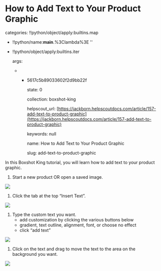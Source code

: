 # How to Add Text to Your Product Graphic

categories: !!python/object/apply:builtins.map

* !!python/name:**main**.%3Clambda%3E ''
* !!python/object/apply:builtins.iter

  args:

  * * 5617c5b89033602f2d9bb22f

      state: 0

      collection: boxshot-king

      helpscout\_url: [https://jackborn.helpscoutdocs.com/article/157-add-text-to-product-graphic](https://jackborn.helpscoutdocs.com/article/157-add-text-to-product-graphic)

      keywords: null

      name: How to Add Text to Your Product Graphic

      slug: add-text-to-product-graphic

In this Boxshot King tutorial, you will learn how to add text to your product graphic.

1. Start a new product OR open a saved image.

![](http://www.boxshotking.com/wdp/wp-content/uploads/2015/01/t_bsk-main-choose-product2.png)

1. Click the tab at the top “Insert Text”.   

![](http://www.boxshotking.com/wdp/wp-content/uploads/2015/01/t_bsk-inserttext.png)

1. Type the custom text you want.
   * add customization by clicking the various buttons below
   * gradient, text outline, alignment, font, or choose no effect
   * click “add text”

![](http://www.boxshotking.com/wdp/wp-content/uploads/2015/01/t_bsk-addtext.png)

1. Click on the text and drag to move the text to the area on the background you want.   

![](http://www.boxshotking.com/wdp/wp-content/uploads/2015/01/t_bsk-movetext.png)

